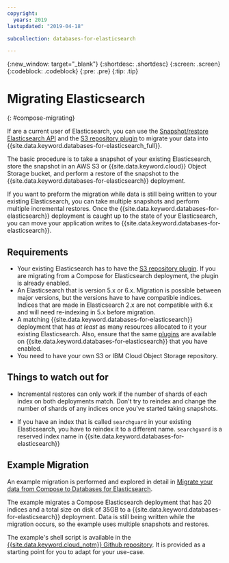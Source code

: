```yaml
---
copyright:
  years: 2019
lastupdated: "2019-04-18"

subcollection: databases-for-elasticsearch

---
```


{:new_window: target="_blank"}
{:shortdesc: .shortdesc}
{:screen: .screen}
{:codeblock: .codeblock}
{:pre: .pre}
{:tip: .tip}


# Migrating Elasticsearch
{: #compose-migrating}

If are a current user of Elasticsearch, you can use the [Snapshot/restore Elasticsearch API](https://www.elastic.co/guide/en/elasticsearch/reference/current/modules-snapshots.html)
and the [S3 repository plugin](https://www.elastic.co/guide/en/elasticsearch/plugins/current/repository-s3.html) to migrate your data into {{site.data.keyword.databases-for-elasticsearch_full}}.

The basic procedure is to take a snapshot of your existing Elasticsearch, store the snapshot in an AWS S3 or {{site.data.keyword.cloud}} Object Storage bucket, and perform a restore of the snapshot to the {{site.data.keyword.databases-for-elasticsearch}} deployment. 

If you want to preform the migration while data is still being written to your existing Elasticsearch, you can take multiple snapshots and perform multiple incremental restores. Once the {{site.data.keyword.databases-for-elasticsearch}} deployment is caught up to the state of your Elasticsearch, you can move your application writes to {{site.data.keyword.databases-for-elasticsearch}}.

## Requirements

- Your existing Elasticsearch has to have the [S3 repository plugin](https://www.elastic.co/guide/en/elasticsearch/plugins/current/repository-s3.html). If you are migrating from a Compose for Elasticsearch deployment, the plugin is already enabled.
- An Elasticsearch that is version 5.x or 6.x. Migration is possible between major versions, but the versions have to have compatible indices. Indices that are made in Elasticsearch 2.x are not compatible with 6.x and will need re-indexing in 5.x before migration.
- A matching {{site.data.keyword.databases-for-elasticsearch}} deployment that has _at least_ as many resources allocated to it your existing Elasticsearch. Also, ensure that the same [plugins](/docs/services/databases-for-elasticsearch?topic=databases-for-elastcisearch-plugins) are available on {{site.data.keyword.databases-for-elasticsearch}} that you have enabled.
- You need to have your own S3 or IBM Cloud Object Storage repository.

## Things to watch out for

- Incremental restores can only work if the number of shards of each index on both deployments match. Don't try to reindex and change the number of shards of any indices once you've started taking snapshots.

- If you have an index that is called `searchguard` in your existing Elasticsearch, you have to reindex it to a different name. `searchguard` is a reserved index name in {{site.data.keyword.databases-for-elasticsearch}}

## Example Migration

An example migration is performed and explored in detail in [Migrate your data from Compose to Databases for Elasticsearch](https://www.ibm.com/blogs/bluemix/2019/02/a-how-to-for-migrating-elasticsearch-to-ibm-cloud-databases-for-elasticsearch/). 

The example migrates a Compose Elasticsearch deployment that has 20 indices and a total size on disk of 35GB to a {{site.data.keyword.databases-for-elasticsearch}} deployment. Data is still being written while the migration occurs, so the example uses multiple snapshots and restores.

The example's shell script is available in the [{{site.data.keyword.cloud_notm}} Github repository](https://github.com/IBM-Cloud/clouddatabases-migration-examples/tree/master/elasticsearch). It is provided as a starting point for you to adapt for your use-case.

